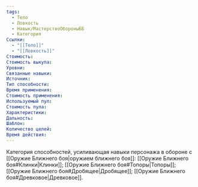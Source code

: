 ```yaml
---
tags:
  - Тело
  - Ловкость
  - Навык/МастерствоОбороныББ
  - Категория
Ссылки:
  - "[[Тело]]"
  - "[[Ловкость]]"
Стоимость:
Стоимость выкупа:
Уровни:
Связанные навыки:
Источник:
Тип способности:
Время применения:
Стоимость применения:
Используемый пул:
Стоимость пула:
Характеристики:
Дальность:
Шаблон:
Количество целей:
Время действия:
---
```

Категория способностей, усиливающая навыки персонажа в обороне с [[Оружие Ближнего боя|оружием ближнего боя]]: [[Оружие Ближнего боя#Клинки|Клинки]]; [[Оружие Ближнего боя#Топоры|Топоры]]; [[Оружие Ближнего боя#Дробящее|Дробящее]]; [[Оружие Ближнего боя#Древковое|Древковое]]. 